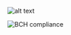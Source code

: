 ![alt text](https://travis-ci.org/ayhanugurlu/springboot-template.svg?branch=master "Travis Status")

![BCH compliance](https://bettercodehub.com/edge/badge/ayhanugurlu/springboot-template?branch=master)